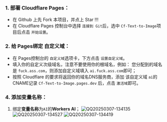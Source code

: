 ### 1. 部署 Cloudflare Pages：
   - 在 Github 上先 Fork 本项目，并点上 Star !!!
   - 在 Cloudflare Pages 控制台中选择 `连接到 Git`后，选中 `Cf-Text-to-Image`项目后点击 `开始设置`。

### 2. 给 Pages绑定 自定义域：
   - 在 Pages控制台的 `自定义域`选项卡，下方点击 `设置自定义域`。
   - 填入你的自定义次级域名，注意不要使用你的根域名，例如：
     您分配到的域名是 `fuck.ass.com`，则添加自定义域填入 `ai.fuck.ass.com`即可；
   - 按照 Cloudflare 的要求将返回你的域名DNS服务商，添加 该自定义域 `ai`的 CNAME记录 `Cf-Text-to-Image.pages.dev` 后，点击 `激活域`即可。
### 4. 添加变量名称：
   1. 绑定**变量名称**为`AI`的**Workers AI**；
![QQ20250307-134135](https://github.com/user-attachments/assets/8e31f8a6-6ee1-4742-b933-d1dfbd39f23d)
![QQ20250307-134527](https://github.com/user-attachments/assets/0daf3593-9c42-41bf-b5eb-c80afd4ab130)
![QQ20250307-134419](https://github.com/user-attachments/assets/57fdc2c9-f998-4f70-a729-862a002898b6)
